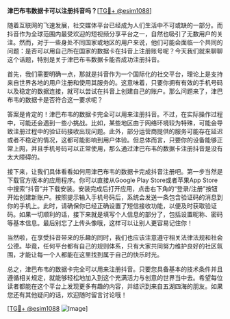 **津巴布韦数据卡可以注册抖音吗？**[[TG💪+ @esim1088](https://t.me/s/esim1088)]

随着互联网的飞速发展，社交媒体平台已经成为人们生活中不可或缺的一部分。而抖音作为全球范围内最受欢迎的短视频分享平台之一，自然也吸引了无数用户的关注。然而，对于一些身处不同国家或地区的用户来说，他们可能会面临一个共同的问题：是否可以用自己所在国家的数据卡在抖音上注册账号呢？今天我们就来聊聊这个话题，特别是关于津巴布韦数据卡能否成功注册抖音。

首先，我们需要明确一点，那就是抖音作为一个国际化的社交平台，理论上是支持来自世界各地的用户注册和使用其服务的。这意味着，只要你拥有有效的手机号码以及稳定的数据连接，就可以尝试在抖音上创建自己的账户。那么问题来了，津巴布韦的数据卡是否符合这一要求呢？

答案是肯定的！津巴布韦的数据卡完全可以用来注册抖音。不过，在实际操作过程中，可能还会遇到一些小挑战。比如，某些地区由于网络环境较为特殊，可能会导致注册过程中的验证码接收出现问题。此外，部分运营商提供的服务可能存在延迟或者不稳定的情况，这都可能影响到用户体验。但总体而言，只要你的设备能够正常上网，并且手机号码可以正常使用，那么通过津巴布韦的数据卡注册抖音是没有太大障碍的。

接下来，让我们具体看看如何用津巴布韦的数据卡完成抖音注册吧。第一步当然是下载官方版本的应用程序。你可以直接从Google Play Store或者苹果App Store中搜索“抖音”并下载安装。安装完成后打开应用，点击右下角的“登录/注册”按钮开始创建新账户。按照提示输入手机号码后，系统会发送一条包含验证码的消息到你的手机上。此时，请确保你已经正确设置了短信接收功能，以便及时获取验证码。如果一切顺利的话，接下来就是填写个人信息的部分了，包括设置昵称、密码等基本信息。最后别忘了上传头像哦，这样可以让别人更容易记住你！

当然啦，在享受抖音带来的乐趣的同时，我们也应该注意遵守相关法律法规和社会公德。毕竟，任何平台都有自己的规则体系，只有大家共同努力维护良好的社区氛围，才能让每一个人都能在这里找到属于自己的快乐时光。

总之，津巴布韦的数据卡完全可以用来注册抖音。只要您具备基本的技术条件并且遵循相关规定，就能够轻松地加入到这个充满活力与创意的世界当中去。希望每位读者都能在这个平台上发现更多有趣的内容，并结识到来自五湖四海的朋友。如果您还有其他疑问的话，欢迎随时留言讨论哦！

[[TG💪+ @esim1088](https://t.me/s/esim1088) ![Image](https://i.postimg.cc/4NQfJmqS/Snipaste-2025-05-13-00-14-12.png)]
